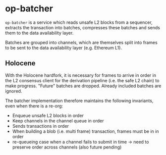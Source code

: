 # op-batcher

`op-batcher` is a service which reads unsafe L2 blocks from a sequencer, extracts the transaction into batches, compresses these batches and sends them to the data availability layer.

Batches are grouped into channels, which are themselves split into frames to be sent to the data availability layer (e.g. Ethereum L1).

## Holocene
With the Holocene hardfork, it is necessary for frames to arrive in order in the L2 consensus client for the derivation pipeline (i.e. the safe L2 chain) to make progress. "Future" batches are dropped. Already included batches are ignored.

The batcher implementation therefore maintains the following invariants, even when there is a re-org:
* Enqueue unsafe L2 blocks in order
* Keep channels in the channel queue in order
* Sends transactions in order
* When building a blob (i.e. multi frame) transaction, frames must be in in order
* re-queueing case when a channel fails to submit in time -> need to preserve order across channels (also future pending)

